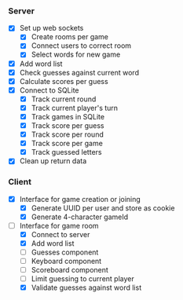 ### Server

- [x] Set up web sockets
  - [x] Create rooms per game
  - [x] Connect users to correct room
  - [x] Select words for new game
- [x] Add word list
- [x] Check guesses against current word
- [x] Calculate scores per guess
- [x] Connect to SQLite
  - [x] Track current round
  - [x] Track current player's turn
  - [x] Track games in SQLite
  - [x] Track score per guess
  - [x] Track score per round
  - [x] Track score per game
  - [x] Track guessed letters
- [x] Clean up return data

### Client

- [x] Interface for game creation or joining
  - [x] Generate UUID per user and store as cookie
  - [x] Generate 4-character gameId
- [ ] Interface for game room
  - [x] Connect to server
  - [x] Add word list
  - [ ] Guesses component
  - [ ] Keyboard component
  - [ ] Scoreboard component
  - [ ] Limit guessing to current player
  - [x] Validate guesses against word list
